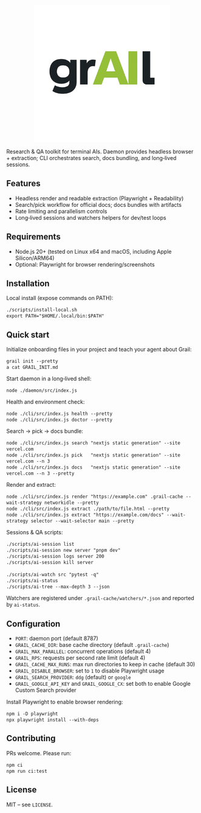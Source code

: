 <p align="center">
  <picture>
    <source media="(prefers-color-scheme: dark)" srcset="branding/grail_logo_dark.png" />
    <img alt="Grail" src="branding/grail_logo.png" width="360" />
  </picture>
</p>

Research & QA toolkit for terminal AIs. Daemon provides headless browser + extraction; CLI orchestrates search, docs bundling, and long‑lived sessions.

## Features

- Headless render and readable extraction (Playwright + Readability)
- Search/pick workflow for official docs; docs bundles with artifacts
- Rate limiting and parallelism controls
- Long‑lived sessions and watchers helpers for dev/test loops

## Requirements

- Node.js 20+ (tested on Linux x64 and macOS, including Apple Silicon/ARM64)
- Optional: Playwright for browser rendering/screenshots

## Installation

Local install (expose commands on PATH):

```
./scripts/install-local.sh
export PATH="$HOME/.local/bin:$PATH"
```

## Quick start

Initialize onboarding files in your project and teach your agent about Grail:

```
grail init --pretty
a cat GRAIL_INIT.md
```

Start daemon in a long‑lived shell:

```
node ./daemon/src/index.js
```

Health and environment check:

```
node ./cli/src/index.js health --pretty
node ./cli/src/index.js doctor --pretty
```

Search → pick → docs bundle:

```
node ./cli/src/index.js search "nextjs static generation" --site vercel.com
node ./cli/src/index.js pick   "nextjs static generation" --site vercel.com --n 3
node ./cli/src/index.js docs   "nextjs static generation" --site vercel.com --n 3 --pretty
```

Render and extract:

```
node ./cli/src/index.js render "https://example.com" .grail-cache --wait-strategy networkidle --pretty
node ./cli/src/index.js extract ./path/to/file.html --pretty
node ./cli/src/index.js extract "https://example.com/docs" --wait-strategy selector --wait-selector main --pretty
```

Sessions & QA scripts:

```
./scripts/ai-session list
./scripts/ai-session new server "pnpm dev"
./scripts/ai-session logs server 200
./scripts/ai-session kill server

./scripts/ai-watch src "pytest -q"
./scripts/ai-status
./scripts/ai-tree --max-depth 3 --json
```

Watchers are registered under `.grail-cache/watchers/*.json` and reported by `ai-status`.

## Configuration

- `PORT`: daemon port (default 8787)
- `GRAIL_CACHE_DIR`: base cache directory (default `.grail-cache`)
- `GRAIL_MAX_PARALLEL`: concurrent operations (default 4)
- `GRAIL_RPS`: requests per second rate limit (default 4)
- `GRAIL_CACHE_MAX_RUNS`: max run directories to keep in cache (default 30)
- `GRAIL_DISABLE_BROWSER`: set to `1` to disable Playwright usage
- `GRAIL_SEARCH_PROVIDER`: `ddg` (default) or `google`
- `GRAIL_GOOGLE_API_KEY` and `GRAIL_GOOGLE_CX`: set both to enable Google Custom Search provider

Install Playwright to enable browser rendering:

```
npm i -D playwright
npx playwright install --with-deps
```

## Contributing

PRs welcome. Please run:

```
npm ci
npm run ci:test
```

## License

MIT – see `LICENSE`.
